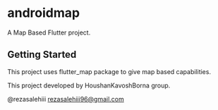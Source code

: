 # androidmap

A Map Based Flutter project.

## Getting Started

This project uses flutter_map package to give map based capabilities.

This project developed by HoushanKavoshBorna group.

@rezasalehiii
rezasalehiii96@gmail.com